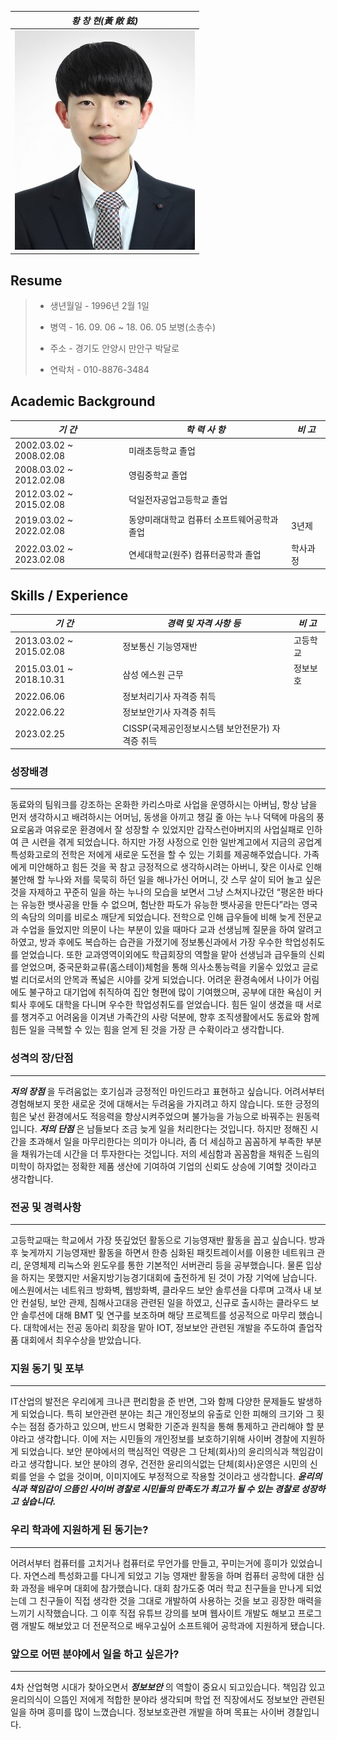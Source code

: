 | *황 창 현(黃 敞 鉉)*                                        |
| ----------------------------------------------------------- |
| ![image](img\11.jpg) |



## Resume

> * 생년월일  - 1996년 2월 1일
>
> * 병역 - 16. 09. 06 ~ 18. 06. 05  보병(소총수)
>
> * 주소 - 경기도 안양시 만안구 박달로 
>
> * 연락처 - 010-8876-3484



##  Academic Background

| ***기    간***          | ***학 력 사 항***                           | ***비    고*** |
| ----------------------- | ------------------------------------------- | -------------- |
| 2002.03.02 ~ 2008.02.08 | 미래초등학교 졸업                           |                |
| 2008.03.02 ~ 2012.02.08 | 영림중학교 졸업                             |                |
| 2012.03.02 ~ 2015.02.08 | 덕일전자공업고등학교 졸업                   |                |
| 2019.03.02 ~ 2022.02.08 | 동양미래대학교 컴퓨터 소프트웨어공학과 졸업 | 3년제          |
| 2022.03.02 ~ 2023.02.08 | 연세대학교(원주) 컴퓨터공학과 졸업          | 학사과정       |

## Skills / Experience

| ***기    간***            | ***경력 및 자격 사항 등***                       | ***비    고*** |
| ------------------------- | ------------------------------------------------ | -------------- |
| 2013.03.02 ~   2015.02.08 | 정보통신 기능영재반                              | 고등학교       |
| 2015.03.01 ~ 2018.10.31   | 삼성 에스원 근무                                 | 정보보호       |
| 2022.06.06                | 정보처리기사 자격증 취득                         |                |
| 2022.06.22                | 정보보안기사 자격증 취득                         |                |
| 2023.02.25                | CISSP(국제공인정보시스템 보안전문가) 자격증 취득 |                |



### 성장배경

---

동료와의 팀워크를 강조하는 온화한 카리스마로 사업을 운영하시는 아버님, 항상 남을 먼저 생각하시고 배려하시는 어머님, 동생을 아끼고 챙길 줄 아는 누나 덕택에 마음의 풍요로움과 여유로운 환경에서 잘 성장할 수 있었지만 갑작스런아버지의 사업실패로 인하여 큰 시련을 겪게 되었습니다. 하지만 가정 사정으로 인한 일반계고에서 지금의 공업계 특성화고로의 전학은 저에게 새로운 도전을 할 수 있는 기회를 제공해주었습니다. 가족에게 미안해하고
힘든 것을 꾹 참고 긍정적으로 생각하시려는 아버니, 잦은 이사로 인해 불안해 할 누나와 저를 묵묵히 하던 일을 해나가신 어머니, 갓 스무 살이 되어 놀고 싶은 것을 자제하고 꾸준히 일을 하는 누나의 모습을 보면서 그냥 스쳐지나갔던 “평온한 바다는 유능한 뱃사공을 만들 수 없으며, 험난한 파도가 유능한 뱃사공을 만든다”라는 영국의 속담의 의미를 비로소 깨닫게 되었습니다. 전학으로 인해 급우들에 비해 늦게 전문교과 수업을 들었지만 의문이 나는 부분이 있을 때마다 교과 선생님께 질문을 하여 알려고 하였고, 방과 후에도 복습하는 습관을 가졌기에 정보통신과에서 가장 우수한 학업성취도를 얻었습니다. 또한 교과영역이외에도 학급회장의 역할을 맡아 선생님과 급우들의 신뢰를 얻었으며, 중국문화교류(홈스테이)체험을 통해 의사소통능력을 키울수 있었고 글로벌 리더로서의 안목과 폭넓은 시야를 갖게 되었습니다. 어려운 환경속에서 나이가 어림에도 불구하고 대기업에 취직하여 집안 형편에 많이 기여했으며, 공부에 대한 욕심이 커 퇴사 후에도 대학을 다니며 우수한 학업성취도를 얻었습니다. 힘든 일이 생겼을 때 서로를 챙겨주고 어려움을 이겨낸 가족간의 사랑 덕분에, 향후 조직생활에서도 동료와 함께 힘든 일을 극복할 수 있는 힘을 얻게 된 것을 가장 큰 수확이라고 생각합니다. 



### 성격의 장/단점

------

***저의 장점*** 을 두려움없는 호기심과 긍정적인 마인드라고 표현하고 싶습니다. 어려서부터 경험해보지 못한 새로운 것에 대해서는 두려움을 가지려고 하지 않습니다. 또한 긍정의 힘은 낯선 환경에서도 적응력을 향상시켜주었으며 불가능을 가능으로 바꿔주는 원동력입니다.  ***저의 단점*** 은 남들보다 조금 늦게 일을 처리한다는 것입니다. 하지만 정해진 시간을 초과해서 일을 마무리한다는 의미가 아니라, 좀 더 세심하고 꼼꼼하게 부족한 부분을 채워가는데 시간을 더 투자한다는 것입니다. 저의 세심함과 꼼꼼함을 채워준 느림의 미학이 하자없는 정확한 제품 생산에 기여하여 기업의 신뢰도 상승에 기여할 것이라고 생각합니다.



### 전공 및 경력사항

------

고등학교때는 학교에서 가장 뜻깊었던 활동으로 기능영재반 활동을 꼽고 싶습니다. 방과후 늦게까지 기능영재반 활동을 하면서 한층 심화된 패킷트레이서를 이용한 네트워크 관리, 운영체제 리눅스와 윈도우를 통한 기본적인 서버관리 등을 공부했습니다. 물론 입상을 하지는 못했지만 서울지방기능경기대회에 출전하게 된 것이 가장 기억에 남습니다. 에스원에서는 네트워크 방화벽, 웹방화벽, 클라우드 보안 솔루션을 다루며 고객사 내 보안 컨설팅, 보안 관제, 침해사고대응 관련된 일을 하였고, 신규로 출시하는 클라우드 보안 솔루션에 대해 BMT 및 연구를 보조하며
해당 프로젝트를 성공적으로 마무리 했습니다. 대학에서는 전공 동아리 회장을 맡아 IOT, 정보보안 관련된 개발을 주도하여 졸업작품 대회에서 최우수상을 받았습니다.



### 지원 동기 및 포부

------

IT산업의 발전은 우리에게 크나큰 편리함을 준 반면, 그와 함께 다양한 문제들도 발생하게 되었습니다. 특히 보안관련 분야는 최근 개인정보의 유출로 인한 피해의 크기와 그 횟수는 점점 증가하고 있으며, 반드시 명확한 기준과 원칙을 통해 통제하고 관리해야 할 분야라고 생각합니다. 이에 저는 시민들의 개인정보를 보호하기위해 사이버 경찰에 지원하게 되었습니다. 보안 분야에서의 핵심적인 역량은 그 단체(회사)의 윤리의식과 책임감이라고 생각합니다. 보안 분야의 경우, 건전한 윤리의식없는 단체(회사)운영은 시민의 신뢰를 얻을 수 없을 것이며, 이미지에도 부정적으로 작용할 것이라고 생각합니다. ***윤리의식과 책임감이 으뜸인 사이버 경찰로 시민들의 만족도가 최고가 될 수 있는 경찰로 성장하고 싶습니다.*** 



### 우리 학과에 지원하게 된 동기는?

------

어려서부터 컴퓨터를 고치거나 컴퓨터로 무언가를 만들고, 꾸미는거에 흥미가 있었습니다. 자연스레 특성화고를 다니게 되었고 기능 영재반 활동을 하며 컴퓨터 공학에 대한 심화 과정을 배우며 대회에 참가했습니다. 대회 참가도중 여러 학교 친구들을 만나게 되었는데 그 친구들이 직접 생각한 것을 그대로 개발하여 사용하는 것을 보고 굉장한 매력을 느끼기 시작했습니다.  그 이후 직접 유튜브 강의를 보며 웹사이트 개발도 해보고 프로그램 개발도 해보았고 더 전문적으로 배우고싶어 소프트웨어 공학과에 지원하게 됐습니다.



### 앞으로 어떤 분야에서 일을 하고 싶은가?

------

4차 산업혁명 시대가 찾아오면서 ***정보보안*** 의 역할이 중요시 되고있습니다.  책임감 있고 윤리의식이 으뜸인 저에게 적합한 분야라 생각되며 학업 전 직장에서도 정보보안 관련된일을 하며 흥미를 많이 느꼈습니다. 정보보호관련 개발을 하며 목표는 사이버 경찰입니다.
